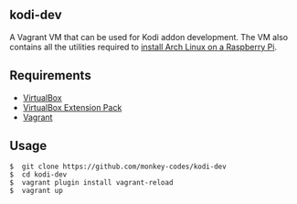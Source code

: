 ## kodi-dev

A Vagrant VM that can be used for Kodi addon development. The VM also contains all the utilities required to
[install Arch Linux on a Raspberry Pi](https://johanzietsman.com/how-to-setup-kodi-on-a-raspberry-pi/).

## Requirements
*  [VirtualBox](https://www.virtualbox.org/)
*  [VirtualBox Extension Pack](http://download.virtualbox.org/virtualbox/5.1.8/Oracle_VM_VirtualBox_Extension_Pack-5.1.8-111374.vbox-extpack)
*  [Vagrant](https://www.vagrantup.com/)

## Usage
```
$  git clone https://github.com/monkey-codes/kodi-dev
$  cd kodi-dev
$  vagrant plugin install vagrant-reload
$  vagrant up
```
